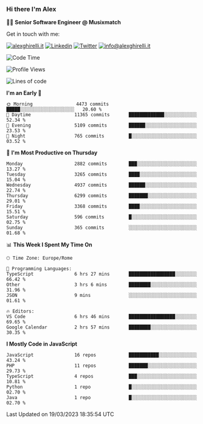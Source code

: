 ### Hi there I'm Alex

👨‍💻 __Senior Software Engineer @ Musixmatch__

Get in touch with me:

[![alexghirelli.it](https://img.shields.io/static/v1?label=alexghirelli.it&message=%20&color=red&logo=&style=flat-square&logoColor=white)](https://www.alexghirelli.it/)
[![Linkedin](https://img.shields.io/static/v1?label=Linkedin&message=%20&color=blue&logo=Linkedin&style=flat-square&logoColor=white)](https://linkedin.com/in/alexghirelli)
[![Twitter](https://img.shields.io/static/v1?label=Twitter&message=%20&color=blue&logo=Twitter&style=flat-square&logoColor=white)](https://twitter.com/alexGhirelli)
[![info@alexghirelli.it](https://img.shields.io/static/v1?label=info@alexghirelli.it&message=%20&color=red&logo=gmail&style=flat-square&logoColor=white)](mailto:info@alexghirelli.it)

<!--START_SECTION:waka-->
![Code Time](http://img.shields.io/badge/Code%20Time-7%2C381%20hrs%2034%20mins-blue)

![Profile Views](http://img.shields.io/badge/Profile%20Views-15-blue)

![Lines of code](https://img.shields.io/badge/From%20Hello%20World%20I%27ve%20Written-32.1%20million%20lines%20of%20code-blue)

**I'm an Early 🐤** 

```text
🌞 Morning                4473 commits        █████░░░░░░░░░░░░░░░░░░░░   20.60 % 
🌆 Daytime                11365 commits       █████████████░░░░░░░░░░░░   52.34 % 
🌃 Evening                5109 commits        ██████░░░░░░░░░░░░░░░░░░░   23.53 % 
🌙 Night                  765 commits         █░░░░░░░░░░░░░░░░░░░░░░░░   03.52 % 
```
📅 **I'm Most Productive on Thursday** 

```text
Monday                   2882 commits        ███░░░░░░░░░░░░░░░░░░░░░░   13.27 % 
Tuesday                  3265 commits        ████░░░░░░░░░░░░░░░░░░░░░   15.04 % 
Wednesday                4937 commits        ██████░░░░░░░░░░░░░░░░░░░   22.74 % 
Thursday                 6299 commits        ███████░░░░░░░░░░░░░░░░░░   29.01 % 
Friday                   3368 commits        ████░░░░░░░░░░░░░░░░░░░░░   15.51 % 
Saturday                 596 commits         █░░░░░░░░░░░░░░░░░░░░░░░░   02.75 % 
Sunday                   365 commits         ░░░░░░░░░░░░░░░░░░░░░░░░░   01.68 % 
```


📊 **This Week I Spent My Time On** 

```text
🕑︎ Time Zone: Europe/Rome

💬 Programming Languages: 
TypeScript               6 hrs 27 mins       █████████████████░░░░░░░░   66.42 % 
Other                    3 hrs 6 mins        ████████░░░░░░░░░░░░░░░░░   31.96 % 
JSON                     9 mins              ░░░░░░░░░░░░░░░░░░░░░░░░░   01.61 % 

🔥 Editors: 
VS Code                  6 hrs 46 mins       █████████████████░░░░░░░░   69.65 % 
Google Calendar          2 hrs 57 mins       ████████░░░░░░░░░░░░░░░░░   30.35 % 
```

**I Mostly Code in JavaScript** 

```text
JavaScript               16 repos            ███████████░░░░░░░░░░░░░░   43.24 % 
PHP                      11 repos            ███████░░░░░░░░░░░░░░░░░░   29.73 % 
TypeScript               4 repos             ███░░░░░░░░░░░░░░░░░░░░░░   10.81 % 
Python                   1 repo              █░░░░░░░░░░░░░░░░░░░░░░░░   02.70 % 
Java                     1 repo              █░░░░░░░░░░░░░░░░░░░░░░░░   02.70 % 
```




 Last Updated on 19/03/2023 18:35:54 UTC
<!--END_SECTION:waka-->
